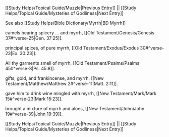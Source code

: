 [[Study Helps/Topical Guide/Muzzle|Previous Entry]]  ||  [[Study Helps/Topical Guide/Mysteries of Godliness|Next Entry]]

 See also [[Study Helps/Bible Dictionary/Myrrh|BD Myrrh]]

 camels bearing spicery ... and myrrh, [[Old Testament/Genesis/Genesis 37#^verse-25|Gen. 37:25]].

 principal spices, of pure myrrh, [[Old Testament/Exodus/Exodus 30#^verse-23|Ex. 30:23]].

 All thy garments smell of myrrh, [[Old Testament/Psalms/Psalms 45#^verse-8|Ps. 45:8]].

 gifts; gold, and frankincense, and myrrh, [[New Testament/Matthew/Matthew 2#^verse-11|Matt. 2:11]].

 gave him to drink wine mingled with myrrh, [[New Testament/Mark/Mark 15#^verse-23|Mark 15:23]].

 brought a mixture of myrrh and aloes, [[New Testament/John/John 19#^verse-39|John 19:39]].

[[Study Helps/Topical Guide/Muzzle|Previous Entry]]  ||  [[Study Helps/Topical Guide/Mysteries of Godliness|Next Entry]]